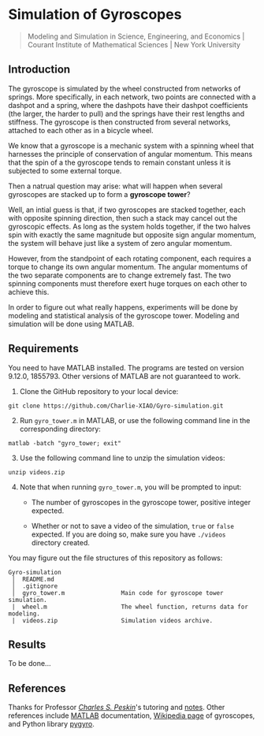 # Simulation of Gyroscopes

> Modeling and Simulation in Science, Engineering, and Economics | Courant Institute of Mathematical Sciences | New York University

## Introduction

The gyroscope is simulated by the wheel constructed from networks of springs. More specifically, in each network, two points are connected with a dashpot and a spring, where the dashpots have their dashpot coefficients (the larger, the harder to pull) and the springs have their rest lengths and stiffness. The gyroscope is then constructed from several networks, attached to each other as in a bicycle wheel.

We know that a gyroscope is a mechanic system with a spinning wheel that harnesses the principle of conservation of angular momentum. This means that the spin of a the gyroscope tends to remain constant unless it is subjected to some external torque.

Then a natrual question may arise: what will happen when several gyroscopes are stacked up to form a **gyroscope tower**?

Well, an intial guess is that, if two gyroscopes are stacked together, each with opposite spinning direction, then such a stack may cancel out the gyroscopic effects. As long as the system holds together, if the two halves spin with exactly the same magnitude but opposite sign angular momentum, the system will behave just like a system of zero angular momentum.

However, from the standpoint of each rotating component, each requires a torque to change its own angular momentum. The angular momentums of the two separate components are to change extremely fast. The two spinning components must therefore exert huge torques on each other to achieve this.

In order to figure out what really happens, experiments will be done by modeling and statistical analysis of the gyroscope tower. Modeling and simulation will be done using MATLAB.

## Requirements

You need to have MATLAB installed. The programs are tested on version 9.12.0, 1855793. Other versions of MATLAB are not guaranteed to work.

1. Clone the GitHub repository to your local device:
```
git clone https://github.com/Charlie-XIAO/Gyro-simulation.git
```

2. Run `gyro_tower.m` in MATLAB, or use the following command line in the corresponding directory:
```
matlab -batch "gyro_tower; exit"
```

3. Use the following command line to unzip the simulation videos:
```
unzip videos.zip
```

4. Note that when running `gyro_tower.m`, you will be prompted to input:

   - The number of gyroscopes in the gyroscope tower, positive integer expected.

   - Whether or not to save a video of the simulation, `true` or `false` expected. If you are doing so, make sure you have `./videos` directory created.

You may figure out the file structures of this repository as follows:

```
Gyro-simulation
 │  README.md
 │  .gitignore
 │  gyro_tower.m                Main code for gyroscope tower simulation.
 |  wheel.m                     The wheel function, returns data for modeling.
 |  videos.zip                  Simulation videos archive.
```

## Results

To be done...

## References

Thanks for Professor [*Charles S. Peskin*](https://www.math.nyu.edu/~peskin/)'s tutoring and [notes](https://www.math.nyu.edu/~peskin/modsim_lecture_notes/index.html). Other references include [MATLAB](https://www.mathworks.com/help/matlab/) documentation, [Wikipedia page](https://en.wikipedia.org/wiki/Gyroscope) of gyroscopes, and Python library [pygyro](https://github.com/pyccel/pygyro).